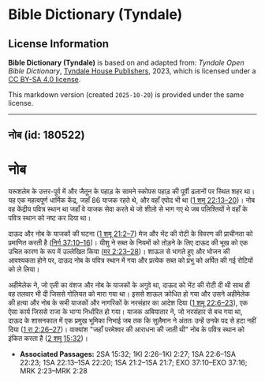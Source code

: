 # Bible Dictionary (Tyndale)

## License Information

**Bible Dictionary (Tyndale)** is based on and adapted from: _Tyndale Open Bible Dictionary_, [Tyndale House Publishers](https://tyndaleopenresources.com/), 2023, which is licensed under a [CC BY-SA 4.0 license](https://creativecommons.org/licenses/by-sa/4.0/legalcode.en).

This markdown version (created `2025-10-20`) is provided under the same license.



--------------------------------

## नोब (id: 180522)

नोब
===

यरूशलेम के उत्तर\-पूर्व में और जैतून के पहाड़ के सामने स्कोपस पहाड़ की पूर्वी ढलानों पर स्थित शहर था। यह एक महत्वपूर्ण धार्मिक केंद्र, जहाँ 86 याजक रहते थे, और वहाँ एपोद भी था ([1 शमू 22:13–20](https://ref.ly/1Sam22:13-1Sam22:20))। नोब वह केंद्रीय पवित्र स्थान था जहाँ वे याजक सेवा करते थे जो शीलो से भाग गए थे जब पलिश्तियों ने वहाँ के पवित्र स्थान को नष्ट कर दिया था।

दाऊद और नोब के याजकों की घटना ([1 शमू 21:2–7](https://ref.ly/1Sam21:2-1Sam21:7)) मेज और भेंट की रोटी के विवरण की प्राचीनता को प्रमाणित करती है ([निर्ग 37:10–16](https://ref.ly/Exod37:10-Exod37:16))। यीशु ने सब्त के नियमों को तोड़ने के लिए दाऊद की भूख को एक उचित कारण के रूप में उल्लेखित किया ([मर 2:23–28](https://ref.ly/Mark2:23-Mark2:28))। शाऊल से भागते हुए और भोजन की आवश्यकता होने पर, दाऊद नोब के पवित्र स्थान में गया और प्रत्येक सब्त को प्रभु को अर्पित की गई रोटियों को ले लिया।

अहीमेलेक ने, जो एली का वंशज और नोब के याजकों के अगुवे था, दाऊद को भेंट की रोटी दी थी साथ ही वह तलवार भी दी जिससे गोलियत को मारा गया था। इससे शाऊल क्रोधित हो गया और उसने अहीमेलेक की हत्या और नोब के सभी याजकों और नागरिकों के नरसंहार का आदेश दिया ([1 शमू 22:6–23](https://ref.ly/1Sam22:6-1Sam22:23)), एक ऐसा कार्य जिससे राजा के भाग्य निर्धारित हो गया। याजक अबियातार ने, जो नरसंहार से बच गया था, दाऊद के शासनकाल में एक प्रमुख भूमिका निभाई जब तक कि सुलैमान ने अंततः उन्हें उनके पद से हटा नहीं दिया ([1 रा 2:26–27](https://ref.ly/1Kgs2:26-1Kgs2:27))। वाक्यांश "जहाँ परमेश्‍वर की आराधना की जाती थी" नोब के पवित्र स्थान को इंकित करता है ([2 शमू 15:32](https://ref.ly/2Sam15:32))।

* **Associated Passages:** 2SA 15:32; 1KI 2:26–1KI 2:27; 1SA 22:6–1SA 22:23; 1SA 22:13–1SA 22:20; 1SA 21:2–1SA 21:7; EXO 37:10–EXO 37:16; MRK 2:23–MRK 2:28

